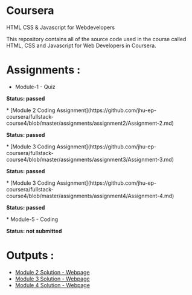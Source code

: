 # Coursera
HTML CSS & Javascript for Webdevelopers

This repository contains all of the source code used in the course called HTML, CSS and Javascript for Web Developers in Coursera.

# Assignments :

* Module-1 - Quiz 
<p><strong> Status: passed</strong></p>
* [Module 2 Coding Assignment](https://github.com/jhu-ep-coursera/fullstack-course4/blob/master/assignments/assignment2/Assignment-2.md)
<p><strong> Status: passed</strong></p>
* [Module 3 Coding Assignment](https://github.com/jhu-ep-coursera/fullstack-course4/blob/master/assignments/assignment3/Assignment-3.md)
<p><strong> Status: passed</strong></p>
* [Module 3 Coding Assignment](https://github.com/jhu-ep-coursera/fullstack-course4/blob/master/assignments/assignment4/Assignment-4.md)
<p><strong> Status: passed</strong></p>
* Module-5 - Coding
<p><strong> Status: not submitted</strong></p>

# Outputs :

* <a href="https://ysfaydin0.github.io/coursera/module2-solution/index.html" target="_blank">Module 2 Solution - Webpage</a>
* <a href="https://ysfaydin0.github.io/coursera/module3-solution/index.html" target="_blank">Module 3 Solution - Webpage</a>
* <a href="https://ysfaydin0.github.io/coursera/module4-solution/index.html" target="_blank">Module 4 Solution - Webpage</a>

